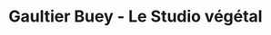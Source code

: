 ---
title: "Gaultier Buey - Le Studio végétal"
url: /bourg-en-bresse/gaultier-buey-le-studio-vegetal/
shop: Blumen
---
